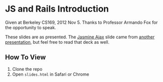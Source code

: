 # JS and Rails Introduction

Given at Berkeley CS169, 2012 Nov 5. Thanks to Professor Armando Fox for the opportunity to speak.

These slides are as presented. The [Jasmine Ajax][1] slide came from [another presentation][2], but feel free to read that deck as well.

[1]: http://gihtub.com/pivotal/jasmine-ajax
[2]: http://github.com/infews/2011.12.08.Jasmine.and.Backbone

## How To View

1. Clone the repo
1. Open `slides.html` in Safari or Chrome

